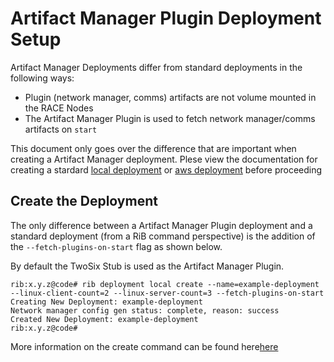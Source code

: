# Artifact Manager Plugin Deployment Setup

Artifact Manager Deployments differ from standard deployments in the following ways:
- Plugin (network manager, comms) artifacts are not volume mounted in the RACE Nodes
- The Artifact Manager Plugin is used to fetch network manager/comms artifacts on `start`

This document only goes over the difference that are important when creating a Artifact Manager deployment. Plese view the documentation for creating a stardard [local deployment](./local-deployments.md) or [aws deployment](./aws-deployments.md) before proceeding


## Create the Deployment

The only difference between a Artifact Manager Plugin deployment and a standard deployment (from a RiB command perspective) is the addition of the `--fetch-plugins-on-start` flag as shown below.

By default the TwoSix Stub is used as the Artifact Manager Plugin.

```
rib:x.y.z@code# rib deployment local create --name=example-deployment --linux-client-count=2 --linux-server-count=3 --fetch-plugins-on-start
Creating New Deployment: example-deployment
Network manager config gen status: complete, reason: success
Created New Deployment: example-deployment
rib:x.y.z@code#
```

More information on the create command can be found here[here](../../reference/deployment/local/create)